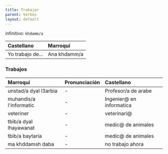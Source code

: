 ```yaml
---
title: Trabajar
parent: Verbos
layout: default
---
```


infinitivo: `khdamm/a`

| Castellano       | Marroquí     |
|:-----------------|:-------------|
| Yo trabajo de... | Ana khdamm/a |

### Trabajos

| Marroquí                | Pronunciación | Castellano               |
|:------------------------|:--------------|:-------------------------|
| unstad/a dyal l3arbia   | -             | Profesor/a de arabe      |
| muhandis/a l'informatic | -             | Ingenier@ en informatica |
| veteriner               | -             | veterinari@              |
| tbib/a dyal lhayawanat  | -             | medic@ de animales       |
| tbib/a baytaria         | -             | medic@ de animales       |
| ma khddamsh daba        | -             | no trabajo ahora         |

